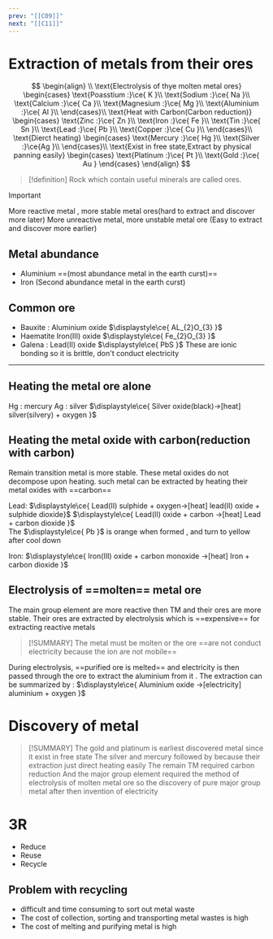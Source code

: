 ```yaml
---
prev: "[[C09]]"
next: "[[C11]]"
---
```


# Extraction of metals from their ores 




$$
\begin{align} \\
\text{Electrolysis of thye molten metal ores}
\begin{cases}
\text{Poasstium :}\ce{ K }\\
\text{Sodium :}\ce{ Na }\\
\text{Calcium :}\ce{ Ca }\\
\text{Magnesium :}\ce{ Mg }\\
\text{Aluminium :}\ce{ Al }\\
\end{cases}\\
\text{Heat with Carbon(Carbon reduction)}
\begin{cases}
\text{Zinc :}\ce{ Zn }\\
\text{Iron :}\ce{ Fe }\\
\text{Tin :}\ce{ Sn }\\
\text{Lead :}\ce{ Pb }\\
\text{Copper :}\ce{ Cu }\\
\end{cases}\\
\text{Dierct heating}
\begin{cases}
\text{Mercury :}\ce{ Hg }\\
\text{Silver :}\ce{Ag }\\
\end{cases}\\
\text{Exist in free state,Extract by physical panning easily}
\begin{cases}
\text{Platinum :}\ce{ Pt }\\
\text{Gold :}\ce{ Au }
\end{cases}
\end{align}
$$
> [!definition]
> Rock which contain useful minerals are called ores.

> [!IMPORTANT]
> More reactive metal , more stable metal ores(hard to extract and discover more later)
> More unreactive metal, more unstable metal ore (Easy to extract and discover more earlier)
## Metal abundance 
- Aluminium ==(most abundance metal in the earth curst)==
- Iron (Second abundance metal in the earth curst)

## Common ore
- Bauxite : Aluminium oxide $\displaystyle\ce{ AL_{2}O_{3} }$
- Haematite Iron(III) oxide $\displaystyle\ce{ Fe_{2}O_{3} }$
- Galena : Lead(II) oxide $\displaystyle\ce{ PbS }$
These are ionic bonding so it is brittle, don't conduct electricity 
---
## Heating the metal ore alone 
Hg : mercury 
Ag : silver
 $\displaystyle\ce{ Silver oxide(black)->[heat] silver(silvery) + oxygen }$

## Heating the metal oxide with carbon(reduction with carbon)
Remain transition metal is more stable. These metal oxides do not decompose upon heating. such metal can be extracted by heating their metal oxides with ==carbon== 

Lead:
$\displaystyle\ce{ Lead(II) sulphide + oxygen->[heat] lead(II) oxide + sulphide dioxide}$
$\displaystyle\ce{ Lead(II) oxide + carbon ->[heat] Lead + carbon dioxide  }$\
The $\displaystyle\ce{ Pb }$ is orange when formed , and turn to yellow after cool down

Iron: 
$\displaystyle\ce{ Iron(III) oxide + carbon monoxide ->[heat] Iron + carbon dioxide }$

## Electrolysis of ==molten== metal ore
The main group element are more reactive then TM and their ores are more stable. Their ores are extracted by electrolysis which is ==expensive== for extracting reactive metals

> [!SUMMARY]
The metal must be molten or the ore ==are not conduct electricity because the ion are not mobile==

During electrolysis, ==purified ore is melted== and electricity is then passed through the ore to extract the aluminium from it . The extraction can be summarized by :
$\displaystyle\ce{ Aluminium oxide ->[electricity] aluminium + oxygen }$

# Discovery of metal
> [!SUMMARY]
> The gold and platinum is earliest discovered metal since it exist in free state
> The silver and mercury followed by because their extraction just direct heating easily
> The remain TM required carbon reduction
> And the major group element required the method of electrolysis of molten metal ore so the discovery of pure major group metal after then invention of electricity

# 3R
- Reduce
- Reuse
- Recycle

## Problem with recycling 
- difficult and time consuming to sort out metal waste
- The cost of collection, sorting and transporting metal wastes is high
- The cost of melting and purifying metal is high
